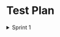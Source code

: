 
# Test Plan
<details><summary>Sprint 1</summary>
  
| Feature to be tested | Approach | Testing task  | Schedule | Pass/Fail |
| --- | --- | ---  | --- | --- |
| Functionality for the login username and password. | Manual testing | Username and password must be entered in the login form. | 26-27 feb'22 | Pass |
| Functionality of the registration page and the specifications for the various fields. | Manual testing | Click on signup page and try signing up with username and password  | 26-27 feb'22 | Pass |
<p>
</p>
</details>

